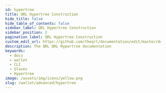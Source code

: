 ```yaml
---
id: hypertree
title: QRL Hypertree Construction
hide_title: false
hide_table_of_contents: false
sidebar_label: QRL Hypertree Construction
sidebar_position: 2
pagination_label: QRL Hypertree Construction
custom_edit_url: https://github.com/theqrl/documentation/edit/master/docs/basics/what-is-qrl.md
description: The QRL QRL Hypertree documentation
keywords:
  - docs
  - wallet
  - CLI
  - Slaves
  - Hypertree
image: /assets/img/icons/yellow.png
slug: /wallet/advanced/hypertree
---
```

